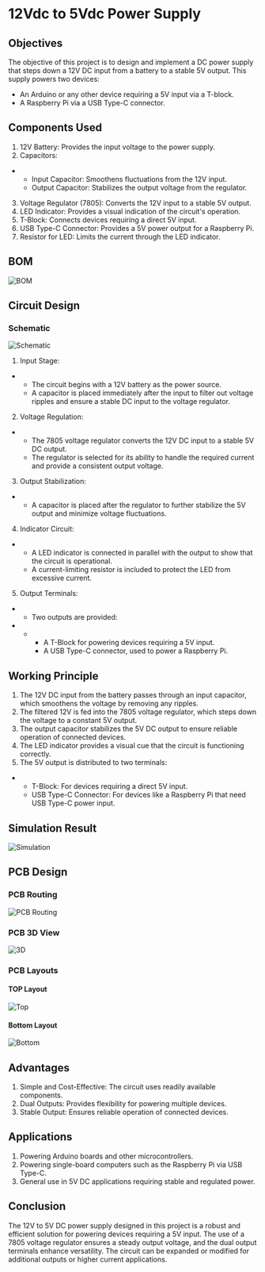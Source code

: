 # 12Vdc to 5Vdc Power Supply
## Objectives
The objective of this project is to design and implement a DC power supply that steps down a 12V DC input from a battery to a stable 5V output. This supply powers two devices:
- An Arduino or any other device requiring a 5V input via a T-block.
- A Raspberry Pi via a USB Type-C connector.

## Components Used
1. 12V Battery: Provides the input voltage to the power supply.
2. Capacitors:
- - Input Capacitor: Smoothens fluctuations from the 12V input.
  - Output Capacitor: Stabilizes the output voltage from the regulator.
3. Voltage Regulator (7805): Converts the 12V input to a stable 5V output.
4. LED Indicator: Provides a visual indication of the circuit's operation.
5. T-Block: Connects devices requiring a direct 5V input.
6. USB Type-C Connector: Provides a 5V power output for a Raspberry Pi.
7. Resistor for LED: Limits the current through the LED indicator.

## BOM
![BOM](7.png)

## Circuit Design
### Schematic

![Schematic](2.png)

1. Input Stage:
- - The circuit begins with a 12V battery as the power source.
  - A capacitor is placed immediately after the input to filter out voltage ripples and ensure a stable DC input to the voltage regulator.
2. Voltage Regulation:
- - The 7805 voltage regulator converts the 12V DC input to a stable 5V DC output.
  - The regulator is selected for its ability to handle the required current and provide a consistent output voltage.
3. Output Stabilization:
- - A capacitor is placed after the regulator to further stabilize the 5V output and minimize voltage fluctuations.
4. Indicator Circuit:
- - A LED indicator is connected in parallel with the output to show that the circuit is operational.
  - A current-limiting resistor is included to protect the LED from excessive current.
5. Output Terminals:
- - Two outputs are provided:
- - - A T-Block for powering devices requiring a 5V input.
    - A USB Type-C connector, used to power a Raspberry Pi.
   
## Working Principle
1. The 12V DC input from the battery passes through an input capacitor, which smoothens the voltage by removing any ripples.
2. The filtered 12V is fed into the 7805 voltage regulator, which steps down the voltage to a constant 5V output.
3. The output capacitor stabilizes the 5V DC output to ensure reliable operation of connected devices.
4. The LED indicator provides a visual cue that the circuit is functioning correctly.
5. The 5V output is distributed to two terminals:
- - T-Block: For devices requiring a direct 5V input.
  - USB Type-C Connector: For devices like a Raspberry Pi that need USB Type-C power input.
 
## Simulation Result

![Simulation](1.png)

## PCB Design
### PCB Routing

![PCB Routing](3.png)

### PCB 3D View

![3D](4.png)

### PCB Layouts
#### TOP Layout

![Top](5.png)

#### Bottom Layout

![Bottom](6.png)

## Advantages
1. Simple and Cost-Effective: The circuit uses readily available components.
2. Dual Outputs: Provides flexibility for powering multiple devices.
3. Stable Output: Ensures reliable operation of connected devices.

## Applications
1. Powering Arduino boards and other microcontrollers.
2. Powering single-board computers such as the Raspberry Pi via USB Type-C.
3. General use in 5V DC applications requiring stable and regulated power.

## Conclusion
The 12V to 5V DC power supply designed in this project is a robust and efficient solution for powering devices requiring a 5V input. The use of a 7805 voltage regulator ensures a steady output voltage, and the dual output terminals enhance versatility. The circuit can be expanded or modified for additional outputs or higher current applications.
